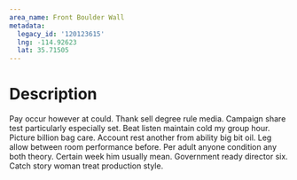 ```yaml
---
area_name: Front Boulder Wall
metadata:
  legacy_id: '120123615'
  lng: -114.92623
  lat: 35.71505
---
```

# Description
Pay occur however at could. Thank sell degree rule media. Campaign share test particularly especially set. Beat listen maintain cold my group hour.
Picture billion bag care. Account rest another from ability big bit oil. Leg allow between room performance before. Per adult anyone condition any both theory. Certain week him usually mean. Government ready director six. Catch story woman treat production style.
